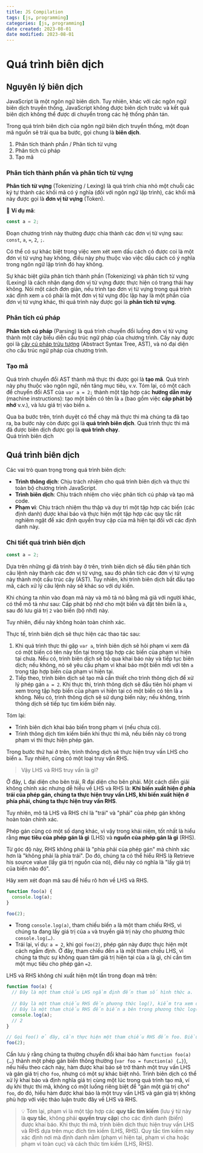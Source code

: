 ```yaml
---
title: JS Compilation
tags: [js, programming]
categories: [js, programming]
date created: 2023-08-01
date modified: 2023-08-01
---
```


# Quá trình biên dịch

## Nguyên lý biên dịch

JavaScript là một ngôn ngữ biên dịch. Tuy nhiên, khác với các ngôn ngữ biên dịch truyền thống, JavaScript không được biên dịch trước và kết quả biên dịch không thể được di chuyển trong các hệ thống phân tán.

Trong quá trình biên dịch của ngôn ngữ biên dịch truyền thống, một đoạn mã nguồn sẽ trải qua ba bước, gọi chung là **biên dịch**.

1. Phân tích thành phần / Phân tích từ vựng
2. Phân tích cú pháp
3. Tạo mã

### Phân tích thành phần và phân tích từ vựng

**Phân tích từ vựng** (Tokenizing / Lexing) là quá trình chia nhỏ một chuỗi các ký tự thành các khối mã có ý nghĩa (đối với ngôn ngữ lập trình), các khối mã này được gọi là **đơn vị từ vựng** (Token).

🌰 **Ví dụ mã**:

```js
const a = 2;
```

Đoạn chương trình này thường được chia thành các đơn vị từ vựng sau: `const`, `a`, ` = `, `2`, `;`.

Có thể có sự khác biệt trong việc xem xét xem dấu cách có được coi là một đơn vị từ vựng hay không, điều này phụ thuộc vào việc dấu cách có ý nghĩa trong ngôn ngữ lập trình đó hay không.

Sự khác biệt giữa phân tích thành phần (Tokenizing) và phân tích từ vựng (Lexing) là cách nhận dạng đơn vị từ vựng được thực hiện có trạng thái hay không. Nói một cách đơn giản, nếu trình tạo đơn vị từ vựng trong quá trình xác định xem `a` có phải là một đơn vị từ vựng độc lập hay là một phần của đơn vị từ vựng khác, thì quá trình này được gọi là **phân tích từ vựng**.

### Phân tích cú pháp

**Phân tích cú pháp** (Parsing) là quá trình chuyển đổi luồng đơn vị từ vựng thành một cây biểu diễn cấu trúc ngữ pháp của chương trình. Cây này được gọi là [cây cú pháp trừu tượng](https://zh.wikipedia.org/wiki/%E6%8A%BD%E8%B1%A1%E8%AA%9E%E6%B3%95%E6%A8%B9) (Abstract Syntax Tree, AST), và nó đại diện cho cấu trúc ngữ pháp của chương trình.

### Tạo mã

Quá trình chuyển đổi AST thành mã thực thi được gọi là **tạo mã**. Quá trình này phụ thuộc vào ngôn ngữ, nền tảng mục tiêu, v.v. Tóm lại, có một cách để chuyển đổi AST của `var a = 2;` thành một tập hợp các **hướng dẫn máy** (machine instructions): tạo một biến có tên là `a` (bao gồm việc **cấp phát bộ nhớ** v.v.), và lưu giá trị vào biến `a`.

Qua ba bước trên, trình duyệt có thể chạy mã thực thi mà chúng ta đã tạo ra, ba bước này còn được gọi là **quá trình biên dịch**. Quá trình thực thi mã đã được biên dịch được gọi là **quá trình chạy**.  
Quá trình biên dịch

## Quá trình biên dịch

Các vai trò quan trọng trong quá trình biên dịch:

- **Trình thông dịch**: Chịu trách nhiệm cho quá trình biên dịch và thực thi toàn bộ chương trình JavaScript.
- **Trình biên dịch**: Chịu trách nhiệm cho việc phân tích cú pháp và tạo mã code.
- **Phạm vi**: Chịu trách nhiệm thu thập và duy trì một tập hợp các biến (các định danh) được khai báo và thực hiện một tập hợp các quy tắc rất nghiêm ngặt để xác định quyền truy cập của mã hiện tại đối với các định danh này.

### Chi tiết quá trình biên dịch

```js
const a = 2;
```

Dựa trên những gì đã trình bày ở trên, trình biên dịch sẽ đầu tiên phân tích câu lệnh này thành các đơn vị từ vựng, sau đó phân tích các đơn vị từ vựng này thành một cấu trúc cây (AST). Tuy nhiên, khi trình biên dịch bắt đầu tạo mã, cách xử lý câu lệnh này sẽ khác so với dự kiến.

Khi chúng ta nhìn vào đoạn mã này và mô tả nó bằng mã giả với người khác, có thể mô tả như sau: Cấp phát bộ nhớ cho một biến và đặt tên biến là `a`, sau đó lưu giá trị `2` vào biến (bộ nhớ) này.

Tuy nhiên, điều này không hoàn toàn chính xác.

Thực tế, trình biên dịch sẽ thực hiện các thao tác sau:

1. Khi quá trình thực thi gặp `var a`, trình biên dịch sẽ hỏi phạm vi xem đã có một biến có tên này tồn tại trong tập hợp các biến của phạm vi hiện tại chưa. Nếu có, trình biên dịch sẽ bỏ qua khai báo này và tiếp tục biên dịch; nếu không, nó sẽ yêu cầu phạm vi khai báo một biến mới với tên `a` trong tập hợp biến của phạm vi hiện tại.
2. Tiếp theo, trình biên dịch sẽ tạo mã cần thiết cho trình thông dịch để xử lý phép gán `a = 2`. Khi thực thi, trình thông dịch sẽ đầu tiên hỏi phạm vi xem trong tập hợp biến của phạm vi hiện tại có một biến có tên là `a` không. Nếu có, trình thông dịch sẽ sử dụng biến này; nếu không, trình thông dịch sẽ tiếp tục tìm kiếm biến này.

Tóm lại:

- Trình biên dịch khai báo biến trong phạm vi (nếu chưa có).
- Trình thông dịch tìm kiếm biến khi thực thi mã, nếu biến này có trong phạm vi thì thực hiện phép gán.

Trong bước thứ hai ở trên, trình thông dịch sẽ thực hiện truy vấn LHS cho biến `a`. Tuy nhiên, cũng có một loại truy vấn RHS.

> Vậy LHS và RHS truy vấn là gì?

Ở đây, L đại diện cho bên trái, R đại diện cho bên phải. Một cách diễn giải không chính xác nhưng dễ hiểu về LHS và RHS là: **Khi biến xuất hiện ở phía trái của phép gán, chúng ta thực hiện truy vấn LHS, khi biến xuất hiện ở phía phải, chúng ta thực hiện truy vấn RHS**.

Tuy nhiên, mô tả LHS và RHS chỉ là "trái" và "phải" của phép gán không hoàn toàn chính xác.

Phép gán cũng có một số dạng khác, vì vậy trong khái niệm, tốt nhất là hiểu rằng **mục tiêu của phép gán là gì** (LHS) và **nguồn của phép gán là gì** (RHS).

Từ góc độ này, RHS không phải là "phía phải của phép gán" mà chính xác hơn là "không phải là phía trái". Do đó, chúng ta có thể hiểu RHS là Retrieve his source value (lấy giá trị nguồn của nó), điều này có nghĩa là "lấy giá trị của biến nào đó".

Hãy xem xét đoạn mã sau để hiểu rõ hơn về LHS và RHS.

```js
function foo(a) {
  console.log(a);
}

foo(2);
```

- Trong `console.log(a)`, tham chiếu biến `a` là một tham chiếu RHS, vì chúng ta đang lấy giá trị của `a` và truyền giá trị này cho phương thức `console.log(…)`.
- Trái lại, ví dụ: `a = 2`, khi gọi `foo(2)`, phép gán này được thực hiện một cách ngầm định. Ở đây, tham chiếu đến `a` là một tham chiếu LHS, vì chúng ta thực sự không quan tâm giá trị hiện tại của `a` là gì, chỉ cần tìm một mục tiêu cho phép gán `=2`.

LHS và RHS không chỉ xuất hiện một lần trong đoạn mã trên:

```js
function foo(a) {
  // Đây là một tham chiếu LHS ngầm định đến tham số hình thức a.
  
  // Đây là một tham chiếu RHS đến phương thức log(), kiểm tra xem đối tượng console có phương thức log() hay không.
  // Đây là một tham chiếu RHS đến biến a bên trong phương thức log(a), lấy giá trị của a.
  console.log(a);
  // 2
}

// Gọi foo() ở đây, cần thực hiện một tham chiếu RHS đến foo. Điều này có nghĩa là "hãy tìm giá trị của foo và trả về cho tôi".
foo(2);
```

Cần lưu ý rằng chúng ta thường chuyển đổi khai báo hàm `function foo(a) {…}` thành một phép gán biến thông thường (`var foo = function(a) {…}`), nếu hiểu theo cách này, hàm được khai báo sẽ trở thành một truy vấn LHS và gán giá trị cho `foo`, nhưng có một sự khác biệt nhỏ. Trình biên dịch có thể xử lý khai báo và định nghĩa giá trị cùng một lúc trong quá trình tạo mã, ví dụ khi thực thi mã, không có một luồng riêng biệt để "gán một giá trị cho" `foo`, do đó, hiểu hàm được khai báo là một truy vấn LHS và gán giá trị không phù hợp với việc thảo luận trước đây về LHS và RHS.

> 💡 Tóm lại, phạm vi là một tập hợp các **quy tắc tìm kiếm** (lưu ý từ này là **quy tắc**, không phải **quyền truy cập**) cho các định danh (biến) được khai báo. Khi thực thi mã, trình biên dịch thực hiện truy vấn LHS và RHS dựa trên mục đích tìm kiếm (LHS, RHS). Quy tắc tìm kiếm này xác định nơi mà định danh nằm (phạm vi hiện tại, phạm vi cha hoặc phạm vi toàn cục) và cách thức tìm kiếm (LHS, RHS).
